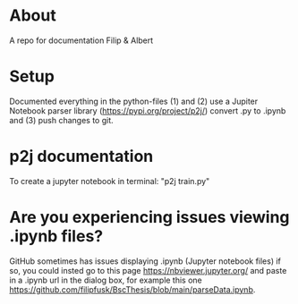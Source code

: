 # About
A repo for documentation Filip &amp; Albert

# Setup 
Documented everything in the python-files (1) and (2) use a Jupiter Notebook parser library (https://pypi.org/project/p2j/) convert .py to .ipynb and (3) push changes to git.

# p2j documentation 
To create a jupyter notebook in terminal: "p2j train.py"

# Are you experiencing issues viewing .ipynb files?
GitHub sometimes has issues displaying .ipynb (Jupyter notebook files) if so, you could insted go to this page https://nbviewer.jupyter.org/ and paste in a .ipynb url in the dialog box, for example this one https://github.com/filipfusk/BscThesis/blob/main/parseData.ipynb. 


